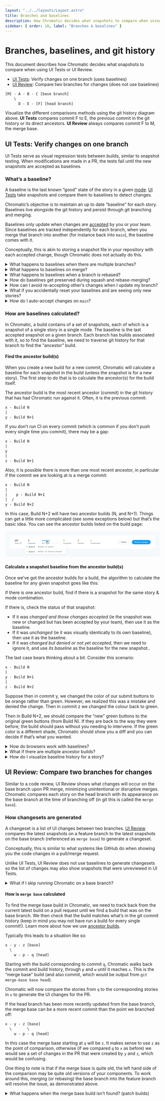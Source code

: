 ```yaml
---
layout: "../../layouts/Layout.astro"
title: Branches and baselines
description: How Chromatic decides what snapshots to compare when using UI Tests and UI Review
sidebar: { order: 10, label: "Branches & baselines" }
---
```


# Branches, baselines, and git history

This document describes how Chromatic decides what snapshots to compare when using UI Tests or UI Review.

- [UI Tests](#ui-tests-verify-changes-on-one-branch): Verify changes on one branch (uses baselines)
- [UI Review](#ui-review-compare-two-branches-for-changes): Compare two branches for changes (does not use baselines)

```shell
[M] - A - B - C [base branch]
    \
      D - E - [F] [head branch]
```

<div class="aside">

Visualize the different comparisons methods using the git history diagram above. **UI Tests** compares commit F to E, the previous commit in the git history or its direct ancestors. **UI Review** always compares commit F to M, the merge base.

</div>

## UI Tests: Verify changes on one branch

UI Tests serve as visual regression tests between builds, similar to snapshot testing. When modifications are made in a PR, the tests fail until the new snapshots are accepted as baselines.

### What’s a baseline?

A baseline is the last known “good” state of the story in a given [mode](/docs/modes). [UI Tests](/docs/test) take snapshots and compare them to baselines to detect changes.

Chromatic’s objective is to maintain an up to date “baseline” for each story. Baselines live alongside the git history and persist through git branching and merging.

Baselines only update when changes are [accepted](/docs/test#verify-ui-changes) by you or your team. Since baselines are tracked independently for each branch, when you merge that branch into another (for instance back into `main`), the baseline comes with it.

Conceptually, this is akin to storing a snapshot file in your repository with each accepted change, though Chromatic does not actually do this.

<details>
<summary>What happens to baselines when there are multiple branches?</summary>

When you are developing in a branch, the baseline snapshot is chosen from previous commits on the branch. This means if your team is developing on multiple branches in parallel, changes to the approved component snapshots on one branch will not affect the others.

</details>

<details>
<summary>What happens to baselines on merge?</summary>

When you merge two branches together, Chromatic can sometimes have two (or more) potential snapshots to use as the baseline (one from each branch). In such situations, Chromatic will choose the _most recent approved change_ as the baseline.

</details>

<details>
<summary>What happens to baselines when a branch is rebased?</summary>

If you rebase a branch, then you create a new commit that isn’t a git descendent of the previous (pre-rebase) commit on that branch. For example, you update to branch off the latest commit off `main`.

Conceptually, that might mean that Chromatic should throw away any approvals that were made for builds on the branch, however this is probably not what you want.

For this reason, we _always_ include accepted baselines from the latest build on the current branch, regardless of git history. You can bypass this with the `--ignore-last-build-on-branch=<branch-name>` flag of `chromatic`. For example:

```shell
chromatic --ignore-last-build-on-branch=example-branch
```

<div class="aside">

Read our CI [documentation](/docs/ci).

</div>

</details>

<details>
<summary>How do baselines get preserved during squash and rebase-merging?</summary>

Chromatic detects squash and rebase merges. Your baselines are preserved between branches, even when squashing or rebasing wipes the git history.

If you use the “squash” or “rebase” merge feature on Pull Requests, then a commit is created on your base branch that is not a descendant of the commits for the PR. See the diagram below.

![Squash and rebase merges remove git history](../../images/squash-merge.png)

This means Chromatic has no way to tell, using git, that baselines accepted during the PR should “come over” to the main branch. Instead, we use git provider APIs to detect this situation. When running the squash/rebase merge commit, we’ll use the accepted baselines of the _most recent_ commit on the head branch of the PR.

To ensure that Chromatic uses the correct baseline with “squash” or “rebase”, we recommend the following:

- **GitHub:** enable the Chromatic GitHub App (on the [Pull Request](/docs/review) screen)
- **Bitbucket** will work out of the box
- **GitLab or an unlinked project**, follow our process for [auto-accepting changes on main](/docs/branching-and-baselines/#how-do-i-auto-accept-changes-on-main).

</details>

<details>
<summary>How can I avoid re-accepting other’s changes when I update my branch?</summary>

When merging, Chromatic has to compare two branches and pick a baseline for each story. By default, Chromatic chooses the baseline that was most recently accepted.

Consider a busy repository where many people are working on the same UI. An issue occurs when you merge someone else’s changes into your branch (e.g., when you git pull) and they’ve touched the same stories as you.

As Chromatic picks the latest accepted changes, that can often mean it picks your baselines instead of incoming baselines. This results in you having to re-accept the changes the other person made which you might not have the context on.

While Chromatic’s default of choosing latest accepted baseline works for most teams, you may want to change the behavior for your team. If you want Chromatic to always prefer the “incoming” baselines to avoid re-accepting changes, please [email](mailto:support@chromatic.com) support and request the `preferMergedBaselines` feature be enabled for your account.

</details>

<details>
  <summary>What if you accidentally reset your baselines and are seeing only new stories?</summary>

If you're revamping your Chromatic configuration, you may accidentally reset your baselines. This happens because the continuity of your baselines git history may break. For example, a build on `main` branch lost track of its ancestor causing all tests to appear as new in subsequent builds.

You can use git to bring your old baselines back.

1. Find a past build with the correct baselines.
2. Check out the corresponding branch for that build in git (e.g., `feature-branch`).
3. Make a new branch off of that (e.g., `feature-branch-baselines`).
4. Create a new commit (empty ok) and run a build to make "more recent" baselines.
5. Merge that commit into the current `main` branch.

</details>

<details>
  <summary>How do I auto-accept changes on <code>main</code>?</summary>

Use the `--auto-accept-changes` flag with the Chromatic CLI or the `autoAcceptChanges` option in your Chromatic config with the value as `"main"`. This will ensure that Chromatic will automatically accept any changes in your build on the `main` branch.

</details>

### How are baselines calculated?

In Chromatic, a build contains of a set of snapshots, each of which is a snapshot of a single story in a single mode. The baseline is the last accepted snapshot on a given branch. Each branch has builds associated with it, so to find the baseline, we need to traverse git history for that branch to find the “ancestor” build.

#### Find the ancestor build(s)

When you create a new build for a new commit, Chromatic will calculate a baseline for each snapshot in the build (unless the snapshot is for a new story). The first step to do that is to calculate the ancestor(s) for the build itself.

The ancestor build is the most recent ancestor (commit) in the git history that has had Chromatic run against it. Often, it is the previous commit:

```shell
x - Build N
|
y - Build N+1
```

If you don’t run CI on every commit (which is common if you don’t push every single time you commit), there may be a gap:

```shell
x - Build N
|
y
|
z - Build N+1
```

Also, it is possible there is more than one most recent ancestor, in particular if the commit we are looking at is a merge commit:

```shell
x - Build N
|
|    p - Build N+1
|  /
y - Build N+2
```

In this case, Build N+2 will have two ancestor builds (N, and N+1).
Things can get a little more complicated (see some exceptions below) but that’s the basic idea.
You can see the ancestor builds listed on the build page:

![Ancestor Builds](../../images/ancestor-builds.png)

#### Calculate a snapshot baseline from the ancestor build(s)

Once we’ve got the ancestor builds for a build, the algorithm to calculate the baseline for any given snapshot goes like this:

If there is one ancestor build, find if there is a snapshot for the same story & mode combination.

If there is, check the status of that snapshot:

- If it was _changed and those changes accepted_ (ie the snapshot was new or changed but has been accepted by your team), then use it as the baseline.
- If it was _unchanged_ (ie it was visually identically to its own baseline), then use it as the baseline.
- If it was _changed but denied or not yet accepted_, then we need to ignore it, and use _its baseline_ as the baseline for the new snapshot..

The last case bears thinking about a bit. Consider this scenario:

```shell
x - Build N
|
y - Build N+1
|
z - Build N+2
```

Suppose then in commit y, we changed the color of our submit buttons to be orange rather than green. However, we realized this was a mistake and denied the change. Then in commit z we changed the colour back to green.

Then in Build N+2, we should compare the “new” green buttons to the original green buttons (from Build N). If they are back to the way they were before, the build should pass without you needing to intervene. If the green color is a different shade, Chromatic should show you a diff and you can decide if that’s what you wanted.

<details>
<summary>How do browsers work with baselines?</summary>

Baselines are calculated above the level of browsers. Clicking “accept” on a baseline will accept all snapshots taken in different browsers associated with that baseline. We can ignore multiple browsers when thinking about baselines.

</details>

<details>
<summary>What if there are multiple ancestor builds?</summary>

In the case that there are multiple ancestor builds, the algorithm to calculate the baseline is more or less the same. We can (potentially) end up with more than one baseline snapshot to use. To break ties, we assume that the most recently accepted snapshot is the one you want to compare to.

</details>

<details>
<summary>How do I visualize baseline history for a story?</summary>

When you [verify UI Test changes on Chromatic](/docs/test#verify-ui-changes), you’ll see a historical set of baselines that correspond to the algorithm above. This helps you understand when the baseline changed, by who, and in which commit.

<video autoPlay muted playsInline loop width="600px" class="center" style="pointer-events: none;">
  <source src="/docs/assets/testscreen-baseline-history-detail-optimized.mp4" type="video/mp4" />
</video>

The snapshot marked “Most recent build....” is a change that hasn’t been accepted as a baseline yet. The baseline marked “current baseline” is the last known good version of the snapshot that was accepted by Tom Coleman. Going back in the timeline, the listed baselines show previous times the component changed.

</details>

## UI Review: Compare two branches for changes

Similar to a code review, UI Review shows what changes will occur on the base branch upon PR merge, minimizing unintentional or disruptive merges. Chromatic compares each story on the head branch with its appearance on the base branch at the time of branching off (in git this is called the `merge base`).

### How changesets are generated

A changeset is a list of UI changes between two branches. [UI Review](/docs/review) compares the latest snapshots on a feature branch to the latest snapshots on the base branch (referenced as `merge base`) to generate a changeset.

Conceptually, this is similar to what systems like GitHub do when showing you the code changes in a pull/merge request.

Unlike UI Tests, UI Review does not use baselines to generate changesets so the list of changes may also show snapshots that were unreviewed in UI Tests.

<details>
<summary>What if I skip running Chromatic on a base branch?</summary>

UI Review will not work if you skip running `chromatic` on a base branch like `main`. Chromatic needs to have two builds to generate a changeset.

UI Review works differently than UI Tests. Some customers skip running `chromatic` on their base branches in UI Tests. This works for UI Tests because our baseline detection algorithm. UI Review needs `chromatic` to run in order to create a build that captures snapshots for comparison.

</details>

#### How is `merge base` calculated

To find the merge base build in Chromatic, we need to track back from the current latest build on a pull request until we find a build that was on the base branch. We then check that the build matches what’s in the git commit history (keep in mind you may not have run a build for every single commit!). Learn more about how we use [ancestor builds](#find-the-ancestor-builds).

Typically this leads to a situation like so:

```shell
x - y - z [base]
  \
    w - p - q [head]
```

Starting with the build corresponding to commit `q`, Chromatic walks back the commit and build history, through `p` and `w` until it reaches `x`. This is the “merge base” build (and also commit, which would be output from `git merge-base base head`).

Chromatic will now compare the stories from `q` to the corresponding stories in `x` to generate the UI changes for the PR.

If the head branch has been more recently updated from the base branch, the merge base can be a more recent commit than the point we branched off:

```shell
x - y - z [base]
  \       \
    w - p - q [head]
```

In this case the merge base starting at `q` will be `z`. It makes sense to use `z` as the point of comparison, otherwise (if we compared `q` to `x` as before) we would see a set of changes in the PR that were created by `y` and `z`, which would be confusing.

One thing to note is that if the merge base is quite old, the left hand side of the comparison may be quite old versions of your components. To work around this, merging (or rebasing) the base branch into the feature branch will resolve the issue, as demonstrated above.

<details>
<summary>What happens when the merge base build isn’t found? (patch builds)</summary>

If Chromatic searches for a merge base and doesn’t find one, it will prompt you to create a “patch build.” This situation typically comes about when you are first installing Chromatic and you don’t have a build for older, historical commits (like the commit `x` in the picture above).

The Chromatic CLI has a special option `--patch-build=$head...$base` which is intended for this purpose. What this does is:

1. Figure out what the merge base commit between head and base is in your git repo.
2. Check out that commit and update dependencies
3. Run a Chromatic build for that commit, flagging to the server that is is a special “patch” build (so it doesn’t affect [UI Tests](/docs/test) baselines).
4. Put your repository back as it was before.

Essentially we are retroactively creating the merge base build, so we have something to compare against.

</details>
